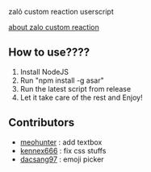 zalỏ custom reaction userscript

[about zalo custom reaction](https://web.facebook.com/share/p/1V5uSkRncu/)

## How to use????

1. Install NodeJS
2. Run "npm install -g asar"
3. Run the latest script from release
4. Let it take care of the rest and Enjoy!

## Contributors

- [meohunter](https://github.com/MeooHunter) : add textbox 
- [kennex666](https://github.com/kennex666) : fix css stuffs
- [dacsang97](https://github.com/dacsang97) : emoji picker

